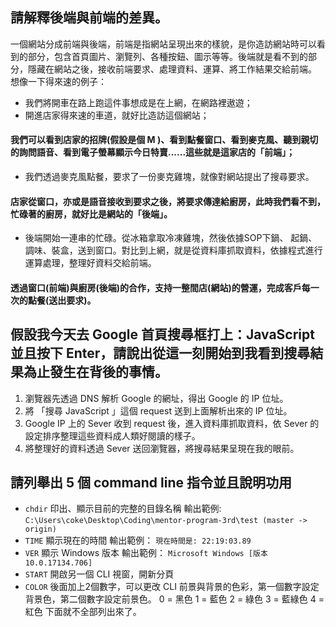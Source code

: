 ﻿## 請解釋後端與前端的差異。
一個網站分成前端與後端，前端是指網站呈現出來的樣貌，是你造訪網站時可以看到的部分，包含首頁圖片、瀏覽列、各種按鈕、圖示等等。後端就是看不到的部分，隱藏在網站之後，接收前端要求、處理資料、運算、將工作結果交給前端。
想像一下得來速的例子：
* 我們將開車在路上跑這件事想成是在上網，在網路裡遨遊；
* 開進店家得來速的車道，就好比造訪這個網站；
#### 我們可以看到店家的招牌(假設是個 M )、看到點餐窗口、看到麥克風、聽到親切的詢問語音、看到電子螢幕顯示今日特賣......這些就是這家店的「前端」；
* 我們透過麥克風點餐，要求了一份麥克雞塊，就像對網站提出了搜尋要求。
#### 店家從窗口，亦或是語音接收到要求之後，將要求傳達給廚房，此時我們看不到，忙碌著的廚房，就好比是網站的「後端」。
* 後端開始一連串的忙碌。從冰箱拿取冷凍雞塊，然後依據SOP下鍋、 起鍋、調味、裝盒，送到窗口。對比到上網，就是從資料庫抓取資料，依據程式進行運算處理，整理好資料交給前端。
#### 透過窗口(前端)與廚房(後端)的合作，支持一整間店(網站)的營運，完成客戶每一次的點餐(送出要求)。



## 假設我今天去 Google 首頁搜尋框打上：JavaScript 並且按下 Enter，請說出從這一刻開始到我看到搜尋結果為止發生在背後的事情。
1. 瀏覽器先透過 DNS 解析 Google 的網址，得出 Google 的 IP 位址。
2. 將 「搜尋 JavaScript 」這個 request 送到上面解析出來的 IP 位址。
3. Google IP 上的 Sever 收到 request 後，進入資料庫抓取資料，依 Sever 的設定排序整理這些資料成人類好閱讀的樣子。
4. 將整理好的資料透過 Sever 送回瀏覽器，將搜尋結果呈現在我的眼前。

## 請列舉出 5 個 command line 指令並且說明功用
* `chdir` 印出、顯示目前的完整的目錄名稱
輸出範例:
`C:\Users\coke\Desktop\Coding\mentor-program-3rd\test (master -> origin)`
* `TIME` 顯示現在的時間
輸出範例：
`現在時間是: 22:19:03.89`
* `VER` 顯示 Windows 版本
輸出範例：
`Microsoft Windows [版本 10.0.17134.706]`
* `START` 開啟另一個 CLI 視窗，開新分頁
* `COLOR` 後面加上2個數字，可以更改 CLI 前景與背景的色彩，第一個數字設定背景色，第二個數字設定前景色。
 0 = 黑色
 1 = 藍色
 2 = 綠色
 3 = 藍綠色
 4 = 紅色
 下面就不全部列出來了。
